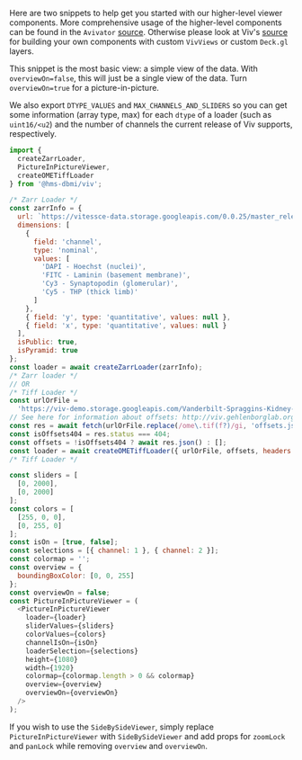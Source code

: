 Here are two snippets to help get you started with our higher-level viewer components. More comprehensive usage of the higher-level components can be found in the `Avivator` [source](https://github.com/hms-dbmi/viv/blob/master/avivator/src/Avivator.js). Otherwise please look at Viv's [source](https://github.com/hms-dbmi/viv/tree/master/src) for building your own components with custom `VivViews` or custom `Deck.gl` layers.

This snippet is the most basic view: a simple view of the data. With `overviewOn=false`, this will just be a single view of the data. Turn `overviewOn=true` for a picture-in-picture.

We also export `DTYPE_VALUES` and `MAX_CHANNELS_AND_SLIDERS` so you can get some information (array type, max) for each `dtype` of a loader (such as `uint16/<u2`) and the number of channels the current release of Viv supports, respectively.

```javascript
import {
  createZarrLoader,
  PictureInPictureViewer,
  createOMETiffLoader
} from '@hms-dbmi/viv';

/* Zarr Loader */
const zarrInfo = {
  url: `https://vitessce-data.storage.googleapis.com/0.0.25/master_release/spraggins/spraggins.mxif.zarr`,
  dimensions: [
    {
      field: 'channel',
      type: 'nominal',
      values: [
        'DAPI - Hoechst (nuclei)',
        'FITC - Laminin (basement membrane)',
        'Cy3 - Synaptopodin (glomerular)',
        'Cy5 - THP (thick limb)'
      ]
    },
    { field: 'y', type: 'quantitative', values: null },
    { field: 'x', type: 'quantitative', values: null }
  ],
  isPublic: true,
  isPyramid: true
};
const loader = await createZarrLoader(zarrInfo);
/* Zarr loader */
// OR
/* Tiff Loader */
const urlOrFile =
  'https://viv-demo.storage.googleapis.com/Vanderbilt-Spraggins-Kidney-MxIF.ome.tif';
// See here for information about offsets: http://viv.gehlenborglab.org/#data-preparation
const res = await fetch(urlOrFile.replace(/ome\.tif(f?)/gi, 'offsets.json'));
const isOffsets404 = res.status === 404;
const offsets = !isOffsets404 ? await res.json() : [];
const loader = await createOMETiffLoader({ urlOrFile, offsets, headers: {} });
/* Tiff Loader */

const sliders = [
  [0, 2000],
  [0, 2000]
];
const colors = [
  [255, 0, 0],
  [0, 255, 0]
];
const isOn = [true, false];
const selections = [{ channel: 1 }, { channel: 2 }];
const colormap = '';
const overview = {
  boundingBoxColor: [0, 0, 255]
};
const overviewOn = false;
const PictureInPictureViewer = (
  <PictureInPictureViewer
    loader={loader}
    sliderValues={sliders}
    colorValues={colors}
    channelIsOn={isOn}
    loaderSelection={selections}
    height={1080}
    width={1920}
    colormap={colormap.length > 0 && colormap}
    overview={overview}
    overviewOn={overviewOn}
  />
);
```

If you wish to use the `SideBySideViewer`, simply replace `PictureInPictureViewer` with `SideBySideViewer` and add props for `zoomLock` and `panLock` while removing `overview` and `overviewOn`.
